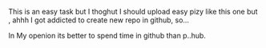 This is an easy task but I thoghut I should upload easy pizy like this one but , ahhh
I got addicted to create new repo in github, so...

In My openion its better to spend time in github than p..hub.
